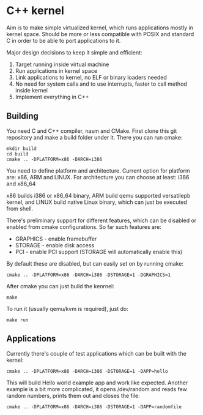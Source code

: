# C++ kernel

Aim is to make simple virtualized kernel, which runs applications mostly in kernel space.
Should be more or less compatible with POSIX and standard C in order to be able to port
applications to it.

Major design decisions to keep it simple and efficient:

1.  Target running inside virtual machine
2.  Run applications in kernel space
3.  Link applications to kernel, no ELF or binary loaders needed
4.  No need for system calls and to use interrupts, faster to call method inside kernel
5.  Implement everything in C++


## Building

You need C and C++ compiler, nasm and CMake.
First clone this git repository and make a build folder under it.
There you can run cmake:

    mkdir build
    cd build
    cmake .. -DPLATFORM=x86 -DARCH=i386

You need to define platform and architecture.
Current option for platform are: x86, ARM and LINUX.
For architecture you can choose at least: i386 and x86_64

x86 builds i386 or x86_64 binary, ARM build qemu supported versatilepb kernel,
and LINUX build native Linux binary, which can just be executed from shell.

There's preliminary support for different features, which can be disabled
or enabled from cmake configurations. So far such features are:

*   GRAPHICS - enable framebuffer
*   STORAGE - enable disk access
*   PCI - enable PCI support (STORAGE will automatically enable this)

By default these are disabled, but can easily set on by running cmake:

    cmake .. -DPLATFORM=x86 -DARCH=i386 -DSTORAGE=1 -DGRAPHICS=1


After cmake you can just build the kenrnel:

    make

To run it (usually qemu/kvm is required), just do:

    make run

## Applications

Currently there's couple of test applications which can be built with the kernel:

    cmake .. -DPLATFORM=x86 -DARCH=i386 -DSTORAGE=1 -DAPP=hello

This will build Hello world example app and work like expected.
Another example is a bit more complicated, it opens /dev/random and reads few random numbers,
prints them out and closes the file:

    cmake .. -DPLATFORM=x86 -DARCH=i386 -DSTORAGE=1 -DAPP=randomfile
